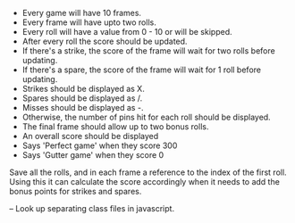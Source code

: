 - Every game will have 10 frames.
- Every frame will have upto two rolls.
- Every roll will have a value from 0 - 10 or will be skipped.
- After every roll the score should be updated.
- If there's a strike, the score of the frame will wait for two rolls before updating.
- If there's a spare, the score of the frame will wait for 1 roll before updating.
- Strikes should be displayed as X.
- Spares should be displayed as /.
- Misses should be displayed as -.
- Otherwise, the number of pins hit for each roll should be displayed.
- The final frame should allow up to two bonus rolls.
- An overall score should be displayed
- Says 'Perfect game' when they score 300
- Says 'Gutter game' when they score 0

Save all the rolls, and in each frame a reference to the index of the first roll. Using this it can calculate the score accordingly when it needs to add the bonus points for strikes and spares.

– Look up separating class files in javascript.

